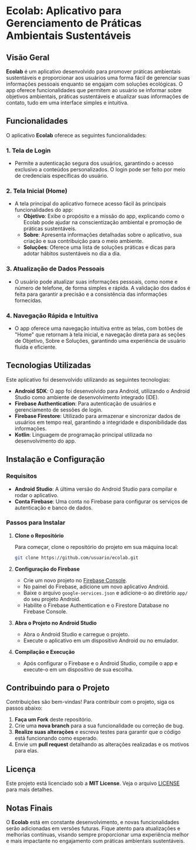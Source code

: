 
# **Ecolab: Aplicativo para Gerenciamento de Práticas Ambientais Sustentáveis**

## **Visão Geral**

**Ecolab** é um aplicativo desenvolvido para promover práticas ambientais sustentáveis e proporcionar aos usuários uma forma fácil de gerenciar suas informações pessoais enquanto se engajam com soluções ecológicas. O app oferece funcionalidades que permitem ao usuário se informar sobre objetivos ambientais, práticas sustentáveis e atualizar suas informações de contato, tudo em uma interface simples e intuitiva.

## **Funcionalidades**

O aplicativo **Ecolab** oferece as seguintes funcionalidades:

### 1. **Tela de Login**
- Permite a autenticação segura dos usuários, garantindo o acesso exclusivo a conteúdos personalizados. O login pode ser feito por meio de credenciais específicas do usuário.

### 2. **Tela Inicial (Home)**
- A tela principal do aplicativo fornece acesso fácil às principais funcionalidades do app:
  - **Objetivo**: Exibe o propósito e a missão do app, explicando como o Ecolab pode ajudar na conscientização ambiental e promoção de práticas sustentáveis.
  - **Sobre**: Apresenta informações detalhadas sobre o aplicativo, sua criação e sua contribuição para o meio ambiente.
  - **Soluções**: Oferece uma lista de soluções práticas e dicas para adotar hábitos sustentáveis no dia a dia.

### 3. **Atualização de Dados Pessoais**
- O usuário pode atualizar suas informações pessoais, como nome e número de telefone, de forma simples e rápida. A validação dos dados é feita para garantir a precisão e a consistência das informações fornecidas.

### 4. **Navegação Rápida e Intuitiva**
- O app oferece uma navegação intuitiva entre as telas, com botões de "Home" que retornam à tela inicial, e navegação direta para as seções de Objetivo, Sobre e Soluções, garantindo uma experiência de usuário fluida e eficiente.

## **Tecnologias Utilizadas**

Este aplicativo foi desenvolvido utilizando as seguintes tecnologias:

- **Android SDK**: O app foi desenvolvido para Android, utilizando o Android Studio como ambiente de desenvolvimento integrado (IDE).
- **Firebase Authentication**: Para autenticação de usuários e gerenciamento de sessões de login.
- **Firebase Firestore**: Utilizado para armazenar e sincronizar dados de usuários em tempo real, garantindo a integridade e disponibilidade das informações.
- **Kotlin**: Linguagem de programação principal utilizada no desenvolvimento do app.

## **Instalação e Configuração**

### **Requisitos**

- **Android Studio**: A última versão do Android Studio para compilar e rodar o aplicativo.
- **Conta Firebase**: Uma conta no Firebase para configurar os serviços de autenticação e banco de dados.

### **Passos para Instalar**

1. **Clone o Repositório**

   Para começar, clone o repositório do projeto em sua máquina local:
   ```bash
   git clone https://github.com/usuario/ecolab.git
   ```

2. **Configuração do Firebase**
   - Crie um novo projeto no [Firebase Console](https://console.firebase.google.com/).
   - No painel do Firebase, adicione um novo aplicativo Android.
   - Baixe o arquivo `google-services.json` e adicione-o ao diretório `app/` do seu projeto Android.
   - Habilite o Firebase Authentication e o Firestore Database no Firebase Console.

3. **Abra o Projeto no Android Studio**
   - Abra o Android Studio e carregue o projeto.
   - Execute o aplicativo em um dispositivo Android ou no emulador.

4. **Compilação e Execução**
   - Após configurar o Firebase e o Android Studio, compile o app e execute-o em um dispositivo de sua escolha.

## **Contribuindo para o Projeto**

Contribuições são bem-vindas! Para contribuir com o projeto, siga os passos abaixo:

1. **Faça um Fork** deste repositório.
2. Crie uma **nova branch** para a sua funcionalidade ou correção de bug.
3. **Realize suas alterações** e escreva testes para garantir que o código está funcionando como esperado.
4. Envie um **pull request** detalhando as alterações realizadas e os motivos para elas.

## **Licença**

Este projeto está licenciado sob a **MIT License**. Veja o arquivo [LICENSE](LICENSE) para mais detalhes.

## **Notas Finais**

O **Ecolab** está em constante desenvolvimento, e novas funcionalidades serão adicionadas em versões futuras. Fique atento para atualizações e melhorias contínuas, visando sempre proporcionar uma experiência melhor e mais impactante no engajamento com práticas ambientais sustentáveis.
